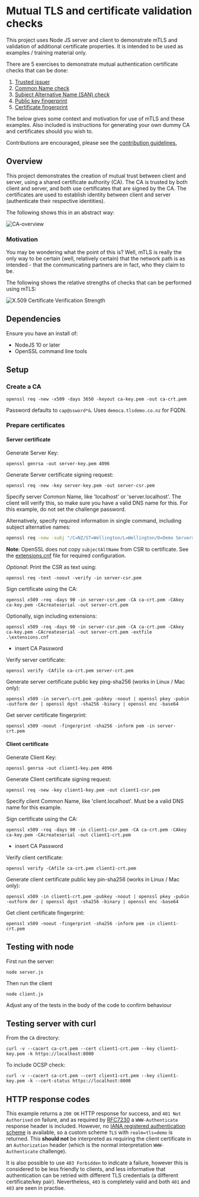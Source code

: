 # Mutual TLS and certificate validation checks

This project uses Node JS server and client to demonstrate mTLS and validation of additional certificate properties.  It is intended to be used as examples / training material only.

There are 5 exercises to demonstrate mutual authentication certificate checks that can be done:

1. [Trusted issuer](basic/README.md)
2. [Common Name check](common-name/README.md)
3. [Subject Alternative Name (SAN) check](subject-alt-name/README.md)
4. [Public key fingerprint](public-key-fingerprint/README.md)
5. [Certificate fingerprint](certificate-fingerprint/README.md)

The below gives some context and motivation for use of mTLS and these examples.  Also included is instructions for generating your own dummy CA and certificates should you wish to.

Contributions are encouraged, please see the [contribution guidelines.](./CONTRIBUTING.md)

## Overview

This project demonstrates the creation of mutual trust between client and server, using a shared certificate authority (CA).  The CA is trusted by both client and server, and both use certificates that are signed by the CA.  The certificates are used to establish identity between client and server (authenticate their respective identities).

The following shows this in an abstract way:

![CA-overview](https://plantuml.somerfield.co.nz/png/0/bLHDQy904BtdLsnLw2bwABs8Y5Qabr8AqfjGrcIYIvBTi3k9IEb_x-mcQTOlj1vqChutRzxR93E3N6EPPq7m86IKbJ6m2PO5Z_NJA59vhkJqmZ-9aXZoFHYLG_WyYZdo3JSmB6ZI7VW8D8f4H1plfgHmQA31Ool7UfD1Mq-N4a4NMb1xMO54qsFSi9GdAMVz_KuW146YUKwiHIVFvYNkb1PuSF35d7q7Z3w9o2nmphnLrt8oy2wdZX5nssBzDx7TuOfd5DZn05gfia9am0wWdvP8vJ7lfzim4sIXnhcoMOjEf53INlS-3MWstxOmRgjctAi6EDhYbWSduVau7V1npOCZTZxEXE_8xolYv-dLRiBGM-rIdvJzTWO9XjDwv9YXBWrwcQv0Lw2Tg77bUQOM8YAeCLNKxFMIbV2FDElXNfed_6jXrhmkp5FPsrcQYrbQ8vHOjzPvjytHDRNbKupc94RlBWb36xExWSTi9ROIOhOv19xpAuZwe2PsEacDsJlWNkdKda5kZYI6mnQpiXHoLsYbahLKIVj8Y9Y-wSdrTIsj5hb4RCxzZpW36TCxvHS0 "CA-overview")

### Motivation

You may be wondering what the point of this is?  Well, mTLS is really the only way to be certain (well, relatively certain) that the network path is as intended - that the communicating partners are in fact, who they claim to be.

The following shows the relative strengths of checks that can be performed using mTLS:

![X.509 Certificate Verification Strength](https://plantuml.somerfield.co.nz/png/0/TL9DJyCm3BtdLrX3Wii-k73WCaqg0Y6cCL4477R9KgyDIvCeSTd6hyVzs5OXkDJrotlFiPrP91ceAesuChWX80T1vmL1fWCgqiuAGPeCmiVuvleM4WoaDrf9GdZ3qFuo2r8AQ7CgXAXrqkOi6TnNne3gIKf9gbZPlij6sno33zhI06I4WijZfBxDibeRhM2BXp_PVMhVsJjMQOmh-yJAgByHBe4E7bSsrRcLL0K4QJCeP2n0cfoPI6eyRfnBp7wRfzNwapEuMqoIHTlBaQghyhzhl0PfevSy7dK0LQ3QSftd95toRPANUGSTZOpRzOqUOwmmJ5GXjHs2TGIuzxoQR0Y-2jv5R8IrgYzxHxdb8S84IiV1OoXrZFghPU-wqujvlUfKcfBNtE-JWkCnd_NAbTxWlX77qs4hVmY8_4YwjS5eD6sNKd-Qx3Z8BXundXY8BdOGTz50TQoX9ZyvZwVdsg8-Og3hH8WPsenVyGy0 "X.509 Certificate Verification Strength")

## Dependencies

Ensure you have an install of:

* NodeJS 10 or later
* OpenSSL command line tools
  
## Setup

### Create a CA

`openssl req -new -x509 -days 3650 -keyout ca-key.pem -out ca-crt.pem`

Password defaults to `cap@ssword*&`.  Uses `democa.tlsdemo.co.nz` for FQDN.

### Prepare certificates

#### Server certificate

Generate Server Key:

`openssl genrsa -out server-key.pem 4096`

Generate Server certificate signing request:

`openssl req -new -key server-key.pem -out server-csr.pem`

Specify server Common Name, like 'localhost' or 'server.localhost'. The client will verify this, so make sure you have a valid DNS name for this.
For this example, do not set the challenge password.

Alternatively, specify required information in single command, including subject alternative names:

```bash
openssl req -new -subj "/C=NZ/ST=Wellington/L=Wellington/O=Demo Servers Ltd/OU=Web Servers/CN=www.demoservers.co.nz/emailAddress=webmaster@demoservers.co.nz" -addext "subjectAltName=DNS:test.demoservers.co.nz,DNS:www.demoservers.co.nz" -key server-key.pem -out server-csr.pem
```

__Note__: OpenSSL does not copy `subjectAltName` from CSR to certificate.  See the [extensions.cnf](CA/extensions.cnf) file for required configuration.

_Optional_: Print the CSR as text using:

`openssl req -text -noout -verify -in server-csr.pem`

Sign certificate using the CA:

`openssl x509 -req -days 90 -in server-csr.pem -CA ca-crt.pem -CAkey ca-key.pem -CAcreateserial -out server-crt.pem`

Optionally, sign including extensions:

`openssl x509 -req -days 90 -in server-csr.pem -CA ca-crt.pem -CAkey ca-key.pem -CAcreateserial -out server-crt.pem -extfile .\extensions.cnf`

* insert CA Password

Verify server certificate:

`openssl verify -CAfile ca-crt.pem server-crt.pem`

Generate server certificate public key ping-sha256 (works in Linux / Mac only):

`openssl x509 -in server\-crt.pem -pubkey -noout | openssl pkey -pubin -outform der | openssl dgst -sha256 -binary | openssl enc -base64`

Get server certificate fingerprint:

`openssl x509 -noout -fingerprint -sha256 -inform pem -in server-crt.pem`

#### Client certificate

Generate Client Key:

`openssl genrsa -out client1-key.pem 4096`

Generate Client certificate signing request:

`openssl req -new -key client1-key.pem -out client1-csr.pem`

Specify client Common Name, like 'client.localhost'. Must be a valid DNS name for this example.

Sign certificate using the CA:

`openssl x509 -req -days 90 -in client1-csr.pem -CA ca-crt.pem -CAkey ca-key.pem -CAcreateserial -out client1-crt.pem`

* insert CA Password

Verify client certificate:

`openssl verify -CAfile ca-crt.pem client1-crt.pem`

Generate client certificate public key pin-sha256 (works in Linux / Mac only):

`openssl x509 -in client1-crt.pem -pubkey -noout | openssl pkey -pubin -outform der | openssl dgst -sha256 -binary | openssl enc -base64`

Get client certificate fingerprint:

`openssl x509 -noout -fingerprint -sha256 -inform pem -in client1-crt.pem`

## Testing with node

First run the server:

`node server.js`

Then run the client

`node client.js`

Adjust any of the tests in the body of the code to confirm behaviour

## Testing server with curl

From the `CA` directory:

`curl -v --cacert ca-crt.pem --cert client1-crt.pem --key client1-key.pem -k https://localhost:8000`

To include OCSP check:

`curl -v --cacert ca-crt.pem --cert client1-crt.pem --key client1-key.pem -k --cert-status https://localhost:8000`

## HTTP response codes

This example returns a `200 OK` HTTP response for success, and `401 Not Authorised` on failure, and as required by [RFC7230](https://tools.ietf.org/html/rfc7235#section-3.1) a `WWW-Authenticate` response header is included.  However, no [IANA registered authentication scheme](https://www.iana.org/assignments/http-authschemes/http-authschemes.xhtml) is available, so a custom scheme `TLS` with `realm=tls=demo` is returned.  This __should not__ be interpreted as requiring the client certificate in an `Authorization` header (which is the normal interpretation `WWW-Authenticate` challenge).

It is also possible to use `403 Forbidden` to indicate a failure, however this is considered to be less friendly to clients, and less informative that authentication can be retried with different TLS credentials (a different certificate/key pair).  Nevertheless, `403` is completely valid and both `401` and `403` are seen in practise.

